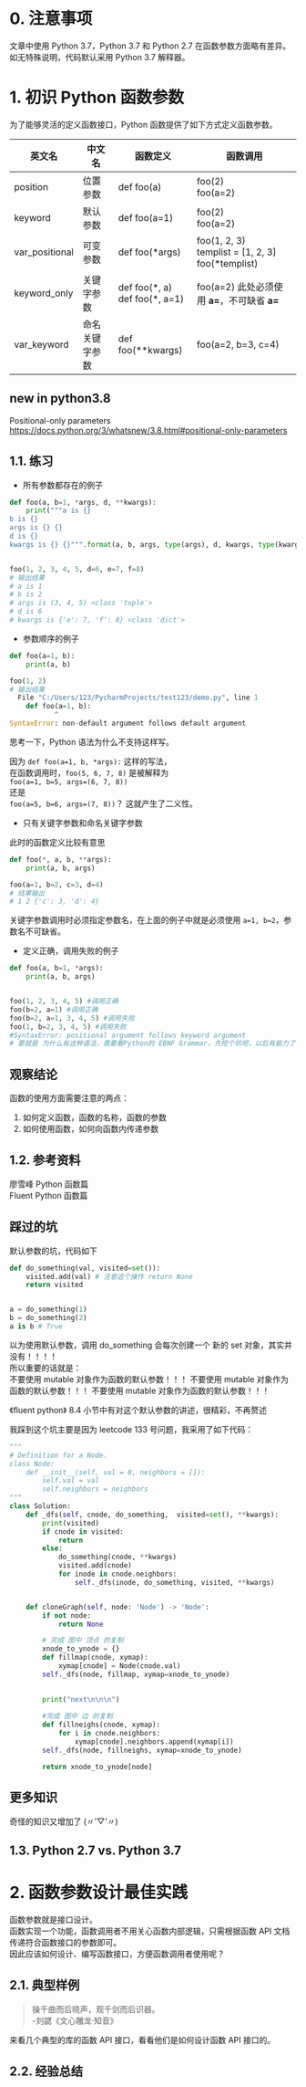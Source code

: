# 0. 注意事项
文章中使用 Python 3.7，Python 3.7 和 Python 2.7 在函数参数方面略有差异。 
如无特殊说明，代码默认采用 Python 3.7 解释器。

# 1. 初识 Python 函数参数
为了能够灵活的定义函数接口，Python 函数提供了如下方式定义函数参数。

英文名 | 中文名 | 函数定义 | 函数调用
-------  | ------- | ---------- | ---------
position | 位置参数 | def foo(a) | foo(2)<br>foo(a=2)
keyword | 默认参数 | def foo(a=1) | foo(2)<br>foo(a=2)
var_positional | 可变参数 | def foo(*args) | foo(1, 2, 3)<br>templist = [1, 2, 3]<br>foo(*templist)
keyword_only | 关键字参数 | def foo(\*, a)<br>def foo(\*, a=1) | foo(a=2) 此处必须使用 **a=**，不可缺省 **a=**
var_keyword | 命名关键字参数 | def foo(\**kwargs) | foo(a=2, b=3, c=4)

## new in python3.8
Positional-only parameters
https://docs.python.org/3/whatsnew/3.8.html#positional-only-parameters

## 1.1. 练习

* 所有参数都存在的例子

```python
def foo(a, b=1, *args, d, **kwargs):
    print("""a is {}
b is {} 
args is {} {}
d is {}
kwargs is {} {}""".format(a, b, args, type(args), d, kwargs, type(kwargs)))


foo(1, 2, 3, 4, 5, d=6, e=7, f=8)
# 输出结果
# a is 1
# b is 2 
# args is (3, 4, 5) <class 'tuple'>
# d is 6
# kwargs is {'e': 7, 'f': 8} <class 'dict'>
```

* 参数顺序的例子

```python
def foo(a=1, b):
    print(a, b)

foo(1, 2)
# 输出结果
  File "C:/Users/123/PycharmProjects/test123/demo.py", line 1
    def foo(a=1, b):
           ^
SyntaxError: non-default argument follows default argument
```

思考一下，Python 语法为什么不支持这样写。

因为 `def foo(a=1, b, *args):` 这样的写法，  
在函数调用时，`foo(5, 6, 7, 8)` 是被解释为   
`foo(a=1, b=5, args=(6, 7, 8))`   
还是  
 `foo(a=5, b=6, args=(7, 8))`？
这就产生了二义性。

* 只有关键字参数和命名关键字参数  

此时的函数定义比较有意思

```python
def foo(*, a, b, **args):
    print(a, b, args)

foo(a=1, b=2, c=3, d=4)
# 结果输出
# 1 2 {'c': 3, 'd': 4}
```
关键字参数调用时必须指定参数名，在上面的例子中就是必须使用 `a=1, b=2`，参数名不可缺省。

* 定义正确，调用失败的例子
```python
def foo(a, b=1, *args):
    print(a, b, args)


foo(1, 2, 3, 4, 5) #调用正确
foo(b=2, a=1) #调用正确
foo(b=2, a=1, 3, 4, 5) #调用失败
foo(1, b=2, 3, 4, 5) #调用失败
#SyntaxError: positional argument follows keyword argument
# 要就是 为什么有这种语法，需要看Python的 EBNF Grammar，先挖个坑吧，以后有能力了仔细研究下

```

## 观察结论
函数的使用方面需要注意的两点：
1. 如何定义函数，函数的名称，函数的参数
2. 如何使用函数，如何向函数内传递参数

## 1.2. 参考资料
廖雪峰 Python 函数篇  
Fluent Python 函数篇

## 踩过的坑
默认参数的坑，代码如下
```python
def do_something(val, visited=set()):
    visited.add(val) # 注意这个操作 return None
    return visited


a = do_something(1) 
b = do_something(2)
a is b # True
```
以为使用默认参数，调用 do_something 会每次创建一个 新的 set 对象，其实并没有！！！！  
所以重要的话就是：  
不要使用 mutable 对象作为函数的默认参数！！！
不要使用 mutable 对象作为函数的默认参数！！！
不要使用 mutable 对象作为函数的默认参数！！！

《fluent python》 8.4 小节中有对这个默认参数的讲述，很精彩，不再赘述

我踩到这个坑主要是因为 leetcode 133 号问题，我采用了如下代码：
```python
"""
# Definition for a Node.
class Node:
    def __init__(self, val = 0, neighbors = []):
        self.val = val
        self.neighbors = neighbors
"""
class Solution:
    def _dfs(self, cnode, do_something,  visited=set(), **kwargs):
        print(visited)
        if cnode in visited:
            return
        else:
            do_something(cnode, **kwargs)
            visited.add(cnode)
            for inode in cnode.neighbors:
                self._dfs(inode, do_something, visited, **kwargs)


    def cloneGraph(self, node: 'Node') -> 'Node':
        if not node:
            return None

        # 完成 图中 顶点 的复制
        xnode_to_ynode = {}
        def fillmap(cnode, xymap):
            xymap[cnode] = Node(cnode.val)
        self._dfs(node, fillmap, xymap=xnode_to_ynode)

            
        print("next\n\n\n")
        
        #完成 图中 边 的复制
        def fillneighs(cnode, xymap):
            for i in cnode.neighbors:
                xymap[cnode].neighbors.append(xymap[i])
        self._dfs(node, fillneighs, xymap=xnode_to_ynode)

        return xnode_to_ynode[node]
```

## 更多知识
奇怪的知识又增加了 (〃'▽'〃)


## 1.3. Python 2.7 vs. Python 3.7

# 2. 函数参数设计最佳实践
函数参数就是接口设计。  
函数实现一个功能，函数调用者不用关心函数内部逻辑，只需根据函数 API 文档传递符合函数接口的参数即可。  
因此应该如何设计、编写函数接口，方便函数调用者使用呢？

## 2.1. 典型样例

> 操千曲而后晓声，观千剑而后识器。<br> -刘勰《文心雕龙·知音》

来看几个典型的库的函数 API 接口，看看他们是如何设计函数 API 接口的。

## 2.2. 经验总结
